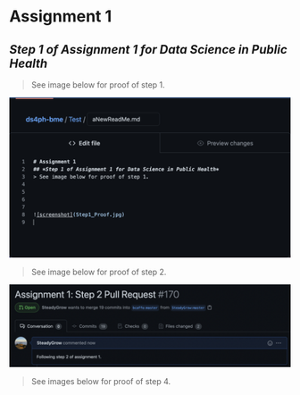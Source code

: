 # Assignment 1
## *Step 1 of Assignment 1 for Data Science in Public Health*
> See image below for proof of step 1.




![screenshot](Step1_Proof.jpg) 

> See image below for proof of step 2.




![screenshot2](Step2_Proof.jpg)

> See images below for proof of step 4.
